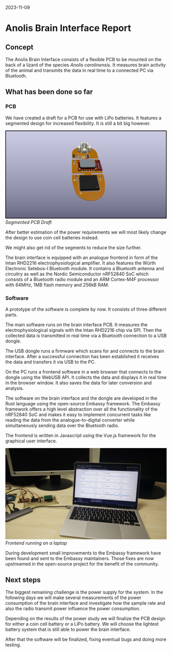 2023-11-09

# Anolis Brain Interface Report

## Concept

The Anolis Brain Interface consists of a flexible PCB to be mounted on the back of a lizard of the species *Anolis carolinensis*.
It measures brain activity of the animal and transmits the data in real time to a connected PC via Bluetooth.

## What has been done so far

### PCB

We have created a draft for a PCB for use with LiPo batteries.
It features a segmented design for increased flexibility.
It is still a bit big however.

![Segmented PCB](img/brain-interface-segmented.jpg)
*Segmented PCB Draft*

After better estimation of the power requirements we will most likely change the design to use coin cell batteries instead.

We might also get rid of the segments to reduce the size further.

The brain interface is equipped with an analogue frontend in form of the Intan RHD2216 electrophysiological amplifier.
It also features the Würth Electronic Setebos-I Bluetooth module.
It contains a Bluetooth antenna and circuitry as well as the Nordic Semiconductor nRF52840 SoC which consists of a Bluetooth radio module and an ARM Cortex-M4F processor with 64MHz, 1MB flash memory and 256kB RAM.

### Software

A prototype of the software is complete by now.
It consists of three different parts.

The main software runs on the brain interface PCB.
It measures the electrophysiological signals with the Intan RHD2216 chip via SPI.
Then the collected data is transmitted in real time via a Bluetooth connection to a USB dongle.

The USB dongle runs a firmware which scans for and connects to the brain interface.
After a successful connection has been established it receives the data and transfers it via USB to the PC.

On the PC runs a frontend software in a web browser that connects to the dongle using the WebUSB API.
It collects the data and displays it in real time in the browser window.
It also saves the data for later conversion and analysis.

The software on the brain interface and the dongle are developed in the Rust language using the open-source Embassy framework.
The Embassy framework offers a high level abstraction over all the functionality of the nRF52840 SoC and makes it easy to implement concurrent tasks like reading the data from the analogue-to-digital converter while simultaneously sending data over the Bluetooth radio.

The frontend is written in Javascript using the Vue.js framework for the graphical user interface.

![Frontend running on a laptop](img/frontend.jpg)
*Frontend running on a laptop*

During development small improvements to the Embassy framework have been found and sent to the Embassy maintainers.
Those fixes are now upstreamed in the open-source project for the benefit of the community.

## Next steps

The biggest remaining challenge is the power supply for the system.
In the following days we will make several measurements of the power consumption of the brain interface and investigate how the sample rate and also the radio transmit power influence the power consumption.

Depending on the results of the power study we will finalize the PCB design for either a coin cell battery or a LiPo battery.
We will choose the lightest battery system that is still able to power the brain interface.

After that the software will be finalized, fixing eventual bugs and doing more testing.
